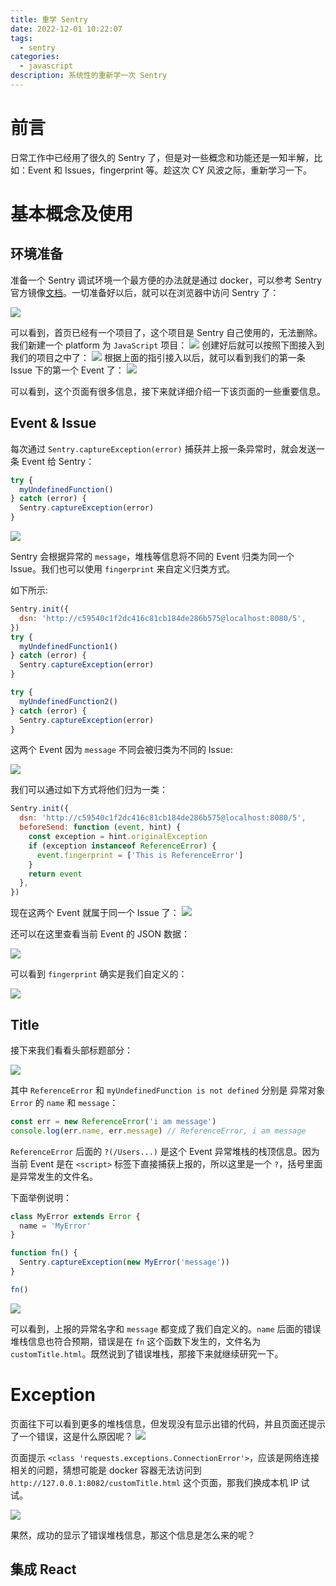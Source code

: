 ```yaml
---
title: 重学 Sentry
date: 2022-12-01 10:22:07
tags:
  - sentry
categories:
  - javascript
description: 系统性的重新学一次 Sentry
---
```


# 前言

日常工作中已经用了很久的 Sentry 了，但是对一些概念和功能还是一知半解，比如：Event 和 Issues，fingerprint 等。趁这次 CY 风波之际，重新学习一下。

# 基本概念及使用

## 环境准备

准备一个 Sentry 调试环境一个最方便的办法就是通过 docker，可以参考 Sentry 官方镜像[文档](https://hub.docker.com/_/sentry)。一切准备好以后，就可以在浏览器中访问 Sentry 了：

![](./sentry/sentry-home.png)

可以看到，首页已经有一个项目了，这个项目是 Sentry 自己使用的，无法删除。我们新建一个 platform 为 `JavaScript` 项目：
![](./sentry/create-project.png)
创建好后就可以按照下图接入到我们的项目之中了：
![](./sentry/guide.png)
根据上面的指引接入以后，就可以看到我们的第一条 Issue 下的第一个 Event 了：
![](./sentry/first-issue.png)

可以看到，这个页面有很多信息，接下来就详细介绍一下该页面的一些重要信息。

## Event & Issue

每次通过 `Sentry.captureException(error)` 捕获并上报一条异常时，就会发送一条 Event 给 Sentry：

```js
try {
  myUndefinedFunction()
} catch (error) {
  Sentry.captureException(error)
}
```

![](./sentry/event.png)

Sentry 会根据异常的 `message`，堆栈等信息将不同的 Event 归类为同一个 Issue。我们也可以使用 `fingerprint` 来自定义归类方式。

如下所示:

```js
Sentry.init({
  dsn: 'http://c59540c1f2dc416c81cb184de286b575@localhost:8080/5',
})
try {
  myUndefinedFunction1()
} catch (error) {
  Sentry.captureException(error)
}

try {
  myUndefinedFunction2()
} catch (error) {
  Sentry.captureException(error)
}
```

这两个 Event 因为 `message` 不同会被归类为不同的 Issue:

![](./sentry/two-event-tow-issue.png)

我们可以通过如下方式将他们归为一类：

```js
Sentry.init({
  dsn: 'http://c59540c1f2dc416c81cb184de286b575@localhost:8080/5',
  beforeSend: function (event, hint) {
    const exception = hint.originalException
    if (exception instanceof ReferenceError) {
      event.fingerprint = ['This is ReferenceError']
    }
    return event
  },
})
```

现在这两个 Event 就属于同一个 Issue 了：
![](./sentry/two-event-one-issue.png)

还可以在这里查看当前 Event 的 JSON 数据：

![](./sentry/event-json.png)

可以看到 `fingerprint` 确实是我们自定义的：

![](./sentry/json-data.png)

## Title

接下来我们看看头部标题部分：

![](./sentry/title.png)

其中 `ReferenceError` 和 `myUndefinedFunction is not defined` 分别是 异常对象 `Error` 的 `name` 和 `message`：

```js
const err = new ReferenceError('i am message')
console.log(err.name, err.message) // ReferenceError, i am message
```

`ReferenceError` 后面的 `?(/Users...)` 是这个 Event 异常堆栈的栈顶信息。因为当前 Event 是在 `<script>` 标签下直接捕获上报的，所以这里是一个 `?`，括号里面是异常发生的文件名。

下面举例说明：

```js
class MyError extends Error {
  name = 'MyError'
}

function fn() {
  Sentry.captureException(new MyError('message'))
}

fn()
```

![](./sentry/custom-title.png)

可以看到，上报的异常名字和 `message` 都变成了我们自定义的。`name` 后面的错误堆栈信息也符合预期，错误是在 `fn` 这个函数下发生的，文件名为 `customTitle.html`。既然说到了错误堆栈，那接下来就继续研究一下。

# Exception

页面往下可以看到更多的堆栈信息，但发现没有显示出错的代码，并且页面还提示了一个错误，这是什么原因呢？
![](./sentry/exception-empty.png)

页面提示 `<class 'requests.exceptions.ConnectionError'>`，应该是网络连接相关的问题，猜想可能是 docker 容器无法访问到 `http://127.0.0.1:8082/customTitle.html` 这个页面，那我们换成本机 IP 试试。

![](./sentry/exception-valid.png)

果然，成功的显示了错误堆栈信息，那这个信息是怎么来的呢？

## 集成 React

##

```

```
